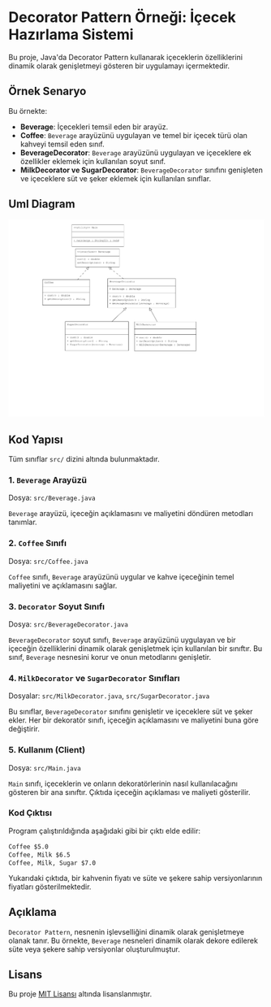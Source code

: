 # Decorator Pattern Örneği: İçecek Hazırlama Sistemi

Bu proje, Java'da Decorator Pattern kullanarak içeceklerin özelliklerini dinamik olarak genişletmeyi gösteren bir uygulamayı içermektedir.

## Örnek Senaryo

Bu örnekte:
- **Beverage**: İçecekleri temsil eden bir arayüz.
- **Coffee**: `Beverage` arayüzünü uygulayan ve temel bir içecek türü olan kahveyi temsil eden sınıf.
- **BeverageDecorator**: `Beverage` arayüzünü uygulayan ve içeceklere ek özellikler eklemek için kullanılan soyut sınıf.
- **MilkDecorator ve SugarDecorator**: `BeverageDecorator` sınıfını genişleten ve içeceklere süt ve şeker eklemek için kullanılan sınıflar.

## Uml Diagram
![DecoratorPattern](DecoratorPattern.png)

## Kod Yapısı

Tüm sınıflar `src/` dizini altında bulunmaktadır.

### 1. `Beverage` Arayüzü

Dosya: `src/Beverage.java`

`Beverage` arayüzü, içeceğin açıklamasını ve maliyetini döndüren metodları tanımlar.

### 2. `Coffee` Sınıfı

Dosya: `src/Coffee.java`

`Coffee` sınıfı, `Beverage` arayüzünü uygular ve kahve içeceğinin temel maliyetini ve açıklamasını sağlar.

### 3. `Decorator` Soyut Sınıfı

Dosya: `src/BeverageDecorator.java`

`BeverageDecorator` soyut sınıfı, `Beverage` arayüzünü uygulayan ve bir içeceğin özelliklerini dinamik olarak genişletmek için kullanılan bir sınıftır. Bu sınıf, `Beverage` nesnesini korur ve onun metodlarını genişletir.

### 4. `MilkDecorator` ve `SugarDecorator` Sınıfları

Dosyalar: `src/MilkDecorator.java`, `src/SugarDecorator.java`

Bu sınıflar, `BeverageDecorator` sınıfını genişletir ve içeceklere süt ve şeker ekler. Her bir dekoratör sınıfı, içeceğin açıklamasını ve maliyetini buna göre değiştirir.

### 5. Kullanım (Client)

Dosya: `src/Main.java`

`Main` sınıfı, içeceklerin ve onların dekoratörlerinin nasıl kullanılacağını gösteren bir ana sınıftır. Çıktıda içeceğin açıklaması ve maliyeti gösterilir.

### Kod Çıktısı

Program çalıştırıldığında aşağıdaki gibi bir çıktı elde edilir:

```plaintext
Coffee $5.0
Coffee, Milk $6.5
Coffee, Milk, Sugar $7.0
```

Yukarıdaki çıktıda, bir kahvenin fiyatı ve süte ve şekere sahip versiyonlarının fiyatları gösterilmektedir.

## Açıklama

`Decorator Pattern`, nesnenin işlevselliğini dinamik olarak genişletmeye olanak tanır. Bu örnekte, `Beverage` nesneleri dinamik olarak dekore edilerek süte veya şekere sahip versiyonlar oluşturulmuştur.

## Lisans

Bu proje [MIT Lisansı](LICENSE) altında lisanslanmıştır.
